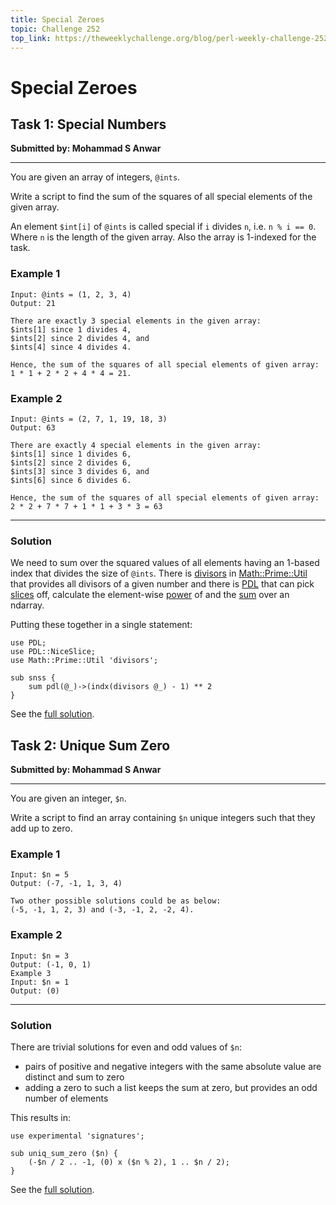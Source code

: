 ```yaml
---
title: Special Zeroes
topic: Challenge 252
top_link: https://theweeklychallenge.org/blog/perl-weekly-challenge-252
---
```

# Special Zeroes

## Task 1: Special Numbers
**Submitted by: Mohammad S Anwar**

---
You are given an array of integers, `@ints`.

Write a script to find the sum of the squares of all special elements of the given array.

An element `$int[i]` of `@ints` is called special if `i` divides `n`, i.e. `n % i == 0`.
Where `n` is the length of the given array. Also the array is 1-indexed for the task.

### Example 1
```
Input: @ints = (1, 2, 3, 4)
Output: 21

There are exactly 3 special elements in the given array:
$ints[1] since 1 divides 4,
$ints[2] since 2 divides 4, and
$ints[4] since 4 divides 4.

Hence, the sum of the squares of all special elements of given array:
1 * 1 + 2 * 2 + 4 * 4 = 21.
```
### Example 2
```
Input: @ints = (2, 7, 1, 19, 18, 3)
Output: 63

There are exactly 4 special elements in the given array:
$ints[1] since 1 divides 6,
$ints[2] since 2 divides 6,
$ints[3] since 3 divides 6, and
$ints[6] since 6 divides 6.

Hence, the sum of the squares of all special elements of given array:
2 * 2 + 7 * 7 + 1 * 1 + 3 * 3 = 63
```
---
### Solution
We need to sum over the squared values of all elements having an 1-based index that divides the size of `@ints`.
There is [divisors](https://metacpan.org/pod/Math::Prime::Util#divisors) in [Math::Prime::Util](https://metacpan.org/pod/Math::Prime::Util) that provides all divisors of a given number and there is [PDL](https://metacpan.org/pod/PDL) that can pick [slices](https://metacpan.org/pod/PDL::NiceSlice#Argument-formats) off, calculate the element-wise [power](https://metacpan.org/pod/PDL::Math#pow) of and the [sum](https://metacpan.org/pod/PDL::Ufunc#sum) over an ndarray.

Putting these together in a single statement:
```
use PDL;
use PDL::NiceSlice;
use Math::Prime::Util 'divisors';

sub snss {
	sum pdl(@_)->(indx(divisors @_) - 1) ** 2
}
```
See the [full solution](https://github.com/manwar/perlweeklychallenge-club/blob/master/challenge-252/jo-37/perl/ch-1.pl).
## Task 2: Unique Sum Zero
**Submitted by: Mohammad S Anwar**

---
You are given an integer, `$n`.

Write a script to find an array containing `$n` unique integers such that they add up to zero.

### Example 1
```
Input: $n = 5
Output: (-7, -1, 1, 3, 4)

Two other possible solutions could be as below:
(-5, -1, 1, 2, 3) and (-3, -1, 2, -2, 4).
```
### Example 2
```
Input: $n = 3
Output: (-1, 0, 1)
Example 3
Input: $n = 1
Output: (0)
```
---
### Solution
There are trivial solutions for even and odd values of `$n`:

 * pairs of positive and negative integers with the same absolute value are distinct and sum to zero 
 * adding a zero to such a list keeps the sum at zero, but provides an odd number of elements

This results in:
```
use experimental 'signatures';

sub uniq_sum_zero ($n) {
    (-$n / 2 .. -1, (0) x ($n % 2), 1 .. $n / 2);
}
```
See the [full solution](https://github.com/manwar/perlweeklychallenge-club/blob/master/challenge-252/jo-37/perl/ch-2.pl).
